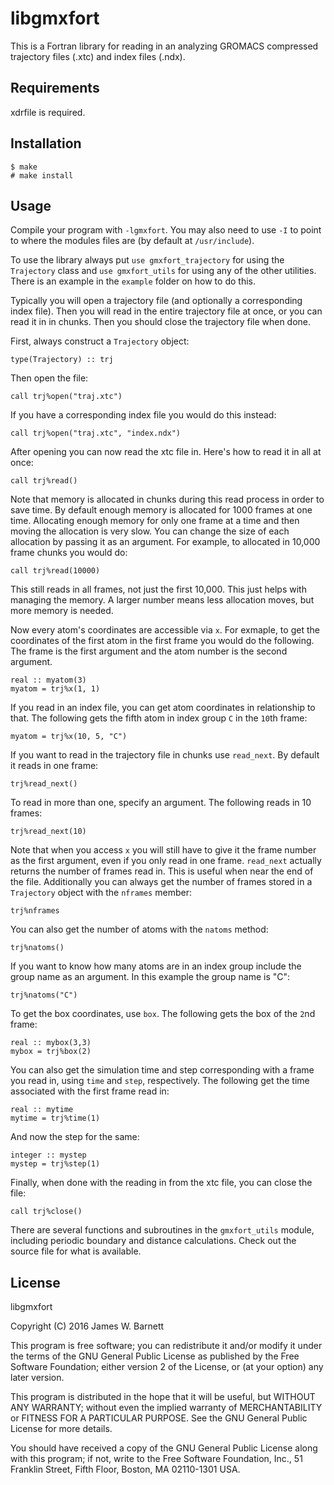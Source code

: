 # libgmxfort

This is a Fortran library for reading in an analyzing GROMACS compressed
trajectory files (.xtc) and index files (.ndx). 

## Requirements

xdrfile is required.

## Installation

    $ make
    # make install

## Usage

Compile your program with `-lgmxfort`. You may also need to use `-I` to point to
where the modules files are (by default at `/usr/include`).

To use the library always put `use gmxfort_trajectory` for using the
`Trajectory` class and `use gmxfort_utils` for using any of the other utilities.
There is an example in the `example` folder on how to do this.

Typically you will open a trajectory file (and optionally a corresponding index
file). Then you will read in the entire trajectory file at once, or you can read
it in in chunks. Then you should close the trajectory file when done.

First, always construct a `Trajectory` object:

    type(Trajectory) :: trj

Then open the file:

    call trj%open("traj.xtc")

If you have a corresponding index file you would do this instead:

    call trj%open("traj.xtc", "index.ndx")

After opening you can now read the xtc file in. Here's how to read it in all at
once:

    call trj%read()

Note that memory is allocated in chunks during this read process in order to
save time. By default enough memory is allocated for 1000 frames at one time.
Allocating enough memory for only one frame at a time and then moving the
allocation is very slow. You can change the size of each allocation by passing
it as an argument. For example, to allocated in 10,000 frame chunks you would
do:

    call trj%read(10000)

This still reads in all frames, not just the first 10,000. This just helps with
managing the memory. A larger number means less allocation moves, but more
memory is needed.

Now every atom's coordinates are accessible via `x`. For exmaple, to get the
coordinates of the first atom in the first frame you would do the following. The
frame is the first argument and the atom number is the second argument. 

    real :: myatom(3)
    myatom = trj%x(1, 1)

If you read in an index file, you can get atom coordinates in relationship to
that. The following gets the fifth atom in index group `C` in the `10`th frame:

    myatom = trj%x(10, 5, "C")

If you want to read in the trajectory file in chunks use `read_next`. By default
it reads in one frame:

    trj%read_next()

To read in more than one, specify an argument. The following reads in 10 frames:

    trj%read_next(10)

Note that when you access `x` you will still have to give it the frame number as
the first argument, even if you only read in one frame. `read_next` actually
returns the number of frames read in. This is useful when near the end of the
file. Additionally you can always get the number of frames stored in a
`Trajectory` object with the `nframes` member:

    trj%nframes

You can also get the number of atoms with the `natoms` method:

    trj%natoms()

If you want to know how many atoms are in an index group include the group name
as an argument. In this example the group name is "C":

    trj%natoms("C")

To get the box coordinates, use `box`. The following gets the box of the `2`nd
frame:

    real :: mybox(3,3)
    mybox = trj%box(2)

You can also get the simulation time and step corresponding with a frame you
read in, using `time` and `step`, respectively. The following get the time associated
with the first frame read in:

    real :: mytime
    mytime = trj%time(1)

And now the step for the same:

    integer :: mystep
    mystep = trj%step(1)

Finally, when done with the reading in from the xtc file, you can close the file:

    call trj%close()

There are several functions and subroutines in the `gmxfort_utils` module,
including periodic boundary and distance calculations. Check out the source file
for what is available.

## License

libgmxfort

Copyright (C) 2016 James W. Barnett

This program is free software; you can redistribute it and/or modify it under
the terms of the GNU General Public License as published by the Free Software
Foundation; either version 2 of the License, or (at your option) any later
version.

This program is distributed in the hope that it will be useful, but WITHOUT ANY
WARRANTY; without even the implied warranty of MERCHANTABILITY or FITNESS FOR A
PARTICULAR PURPOSE. See the GNU General Public License for more details.

You should have received a copy of the GNU General Public License along with
this program; if not, write to the Free Software Foundation, Inc., 51 Franklin
Street, Fifth Floor, Boston, MA 02110-1301 USA.

